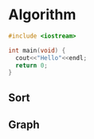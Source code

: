 # Algorithm

```c++
#include <iostream>

int main(void) {
  cout<<"Hello"<<endl;
  return 0;
}
```

## Sort

## Graph
